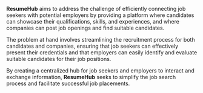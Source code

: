 **ResumeHub** aims to address the challenge of efficiently connecting job seekers with potential employers by providing a platform where candidates can showcase their qualifications, skills, and experiences, and where companies can post job openings and find suitable candidates.

The problem at hand involves streamlining the recruitment process for both candidates and companies, ensuring that job seekers can effectively present their credentials and that employers can easily identify and evaluate suitable candidates for their job positions. 

By creating a centralized hub for job seekers and employers to interact and exchange information, **ResumeHub** seeks to simplify the job search process and facilitate successful job placements.
